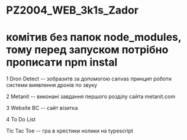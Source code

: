 # PZ2004_WEB_3k1s_Zador
# комітив без папок node_modules, тому перед запуском потрібно прописати npm instal
 1 Dron Detect -- зобразитв за допомогою canvas принцип роботи системи виявлення дронів по звуку <p>
 2 Metanit -- виконані завдання першого розділу сайта metanit.com <p>
 3 Website BC -- сайт візитка <p>
 4 To Do List  <p>
 Tic Tac Toe -- гра в хрестики нолики на typescript <p>
 
